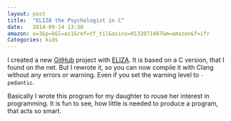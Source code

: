 ```yaml
---
layout: post
title:  "ELIZA the Psychologist in C"
date:   2014-09-14 13:30
amazon: o=3&p=8&l=as1&ref=tf_til&asins=0132071487&m=amazon&f=ifr
Categories: kids
---
```


I created a new [GitHub] project with [ELIZA]. It is based on a C version, that I found on the net. But I rewrote it, so you can now compile it with Clang without any errors or warning. Even if you set the warning level to `-pedantic`.

Basically I wrote this program for my daughter to rouse her interest in programming. It is fun to see, how little is needed to produce a program, that acts so smart.

[GitHub]: http://www.github.com
[ELIZA]: http://www.github.com/itmm/eliza
